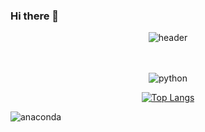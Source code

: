 ### Hi there 👋

<div align="center"> 
  
![header](https://capsule-render.vercel.app/api?type=wave&color=auto&height=300&section=header&text=ノーマルさん&fontSize=90)

<br>
<br>

<img alt="python" src ="![python](https://github.com/regular94/regular94/assets/29636137/fc06aaeb-2b47-433d-b858-5c8fb26ee805)?&style=for-the-badge&logo=python&logoColor=#3776AB"/>

[![Top Langs](https://github-readme-stats.vercel.app/api/top-langs/?username=regular94)](https://github.com/anuraghazra/github-readme-stats)

</div>

![anaconda](https://github.com/regular94/regular94/assets/29636137/992a7a09-b3e8-46de-9a2a-342c5a4a2a96)
